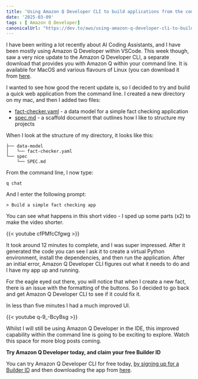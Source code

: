 ```yaml
---
title: 'Using Amazon Q Developer CLI to build applications from the command line'
date: '2025-03-09'
tags : [ Amazon Q Developer]
canonicalUrl: "https://dev.to/aws/using-amazon-q-developer-cli-to-build-applications-from-the-command-line-27mg"
---
```


I have been writing a lot recently about AI Coding Assistants, and I have been mostly using Amazon Q Developer within VSCode. This week though, saw a very nice update to the Amazon Q Developer CLI, a separate download that provides you with Amazon Q within your command line. It is available for MacOS and various flavours of Linux (you can  download it from [here](https://docs.aws.amazon.com/amazonq/latest/qdeveloper-ug/command-line-installing.html?trk=fd6bb27a-13b0-4286-8269-c7b1cfaa29f0&sc_channel=el).

I wanted to see how good the recent update is, so I decided to try and build a quick web application from the command line. I created a new directory on my mac, and then I added two files:

* [fact-checker.yaml](https://gist.github.com/094459/33cc291e0657d0b25812df7057978f88) - a data model for a simple fact checking application
* [spec.md](https://gist.github.com/094459/bf583505f11c2e1a1932f1db6f5e0610) - a scaffold document that outlines how I like to structure my projects

When I look at the structure of my directory, it looks like this:

```
├── data-model
│   └── fact-checker.yaml
└── spec
    └── SPEC.md
```

From the command line, I now type:

```
q chat
```

And I enter the following prompt:

```
> Build a simple fact checking app
```

You can see what happens in this short video - I sped up some parts (x2) to make the video shorter.

{{< youtube cfPMfcCfgwg >}}

It took around 12 minutes to complete, and I was super impressed. After it generated the code you can see I ask it to create a virtual Python environment, install the dependencies, and then run the application. After an initial error, Amazon Q Developer CLI figures out what it needs to do and I have my app up and running.

For the eagle eyed out there, you will notice that when I create a new fact, there is an issue with the formatting of the buttons. So I decided to go back and get Amazon Q Developer CLI to see if it could fix it.

In less than five minutes I had a much improved UI.

{{< youtube q-9_-BcyBsg >}}

Whilst I will still be using Amazon Q Developer in the IDE, this improved capability within the command line is going to be exciting to explore. Watch this space for more blog posts coming.

**Try Amazon Q Developer today, and claim your free Builder ID**

You can try Amazon Q Developer CLI for free today, [by signing up for a Builder ID](https://community.aws/builderid?trk=fd6bb27a-13b0-4286-8269-c7b1cfaa29f0&sc_channel=el) and then downloading the app from [here](https://docs.aws.amazon.com/amazonq/latest/qdeveloper-ug/command-line-installing.html?trk=fd6bb27a-13b0-4286-8269-c7b1cfaa29f0&sc_channel=el).